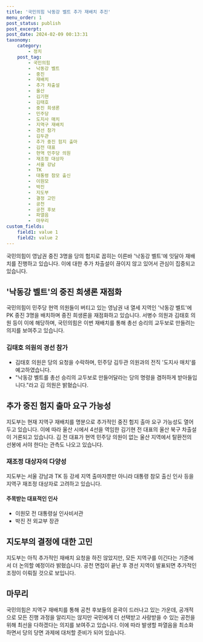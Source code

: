 ```yaml
---
title: '국민의힘 낙동강 벨트 추가 재배치 추진'
menu_order: 1
post_status: publish
post_excerpt: 
post_date: 2024-02-09 00:13:31
taxonomy:
    category:
        - 정치
    post_tag:
        - 국민의힘
        -  낙동강 벨트
        -  중진
        -  재배치
        -  추가 차출설
        -  울산
        -  김기현
        -  김태호
        -  중진 희생론
        -  민주당
        -  도지사 매치
        -  지역구 재배치
        -  경선 참가
        -  김두관
        -  추가 중진 험지 출마
        -  김전 대표
        -  현역 민주당 의원
        -  재조정 대상자
        -  서울 강남
        -  TK
        -  대통령 참모 출신
        -  이원모
        -  박진
        -  지도부
        -  결정 고민
        -  공천
        -  공천 후보
        -  파열음
        -  마무리
custom_fields:
    field1: value 1
    field2: value 2
---
```


국민의힘이 영남권 중진 3명을 당의 험지로 꼽히는 이른바 '낙동강 벨트'에 잇달아 재배치를 진행하고 있습니다. 이에 대한 추가 차출설이 끊이지 않고 있어서 관심이 집중되고 있습니다.
## '낙동강 벨트'의 중진 희생론 재점화
국민의힘이 민주당 현역 의원들이 버티고 있는 영남권 내 열세 지역인 '낙동강 벨트'에 PK 중진 3명을 배치하며 중진 희생론을 재점화하고 있습니다. 서병수 의원과 김태호 의원 등이 이에 해당하며, 국민의힘은 이번 재배치를 통해 총선 승리의 교두보로 만들려는 의지를 보여주고 있습니다.
### 김태호 의원의 경선 참가
- 김태호 의원은 당의 요청을 수락하며, 민주당 김두관 의원과의 전직 '도지사 매치'를 예고하였습니다.
- "낙동강 벨트를 총선 승리의 교두보로 만들어달라는 당의 명령을 겸허하게 받아들입니다."라고 김 의원은 밝혔습니다.
## 추가 중진 험지 출마 요구 가능성
지도부는 현재 지역구 재배치를 명분으로 추가적인 중진 험지 출마 요구 가능성도 열어두고 있습니다. 이에 따라 울산 시에서 4선을 역임한 김기현 전 대표의 울산 북구 차출설이 거론되고 있습니다. 김 전 대표가 현역 민주당 의원이 없는 울산 지역에서 탈환전의 선봉에 서야 한다는 관측도 나오고 있습니다.
### 재조정 대상자의 다양성
지도부는 서울 강남과 TK 등 강세 지역 출마자뿐만 아니라 대통령 참모 출신 인사 등을 지역구 재조정 대상자로 고려하고 있습니다.
#### 주목받는 대표적인 인사
- 이원모 전 대통령실 인사비서관
- 박진 전 외교부 장관
## 지도부의 결정에 대한 고민
지도부는 아직 추가적인 재배치 요청을 하진 않았지만, 모든 지역구를 이긴다는 기준에서 더 논의할 예정이라 밝혔습니다. 공천 면접이 끝난 후 경선 지역이 발표되면 추가적인 조정이 이뤄질 것으로 보입니다.
## 마무리
국민의힘은 지역구 재배치를 통해 공천 후보들의 윤곽이 드러나고 있는 가운데, 공개적으로 모든 진행 과정을 알리지는 않지만 국민에게 더 선택받고 사랑받을 수 있는 공천을 위해 최선을 다하겠다는 의지를 보여주고 있습니다. 이에 따라 발생할 파열음을 최소화하면서 당의 당면 과제에 대처할 준비가 되어 있습니다.
